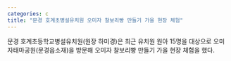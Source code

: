 ```yaml
---
categories: c
title: "문경 호계초병설유치원 오미자 찰보리빵 만들기 가을 현장 체험"
---
```

문경 호계초등학교병설유치원(원장 하미경)은 최근 유치원 원아 15명을 대상으로 오미자태마공원(문경읍소재)을 방문해 오미자 찰보리빵 만들기 가을 현장 체험을 했다.